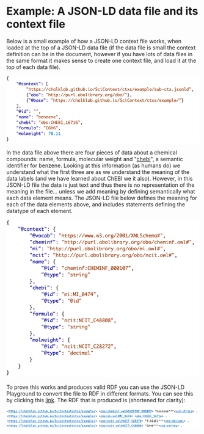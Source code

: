 # Example: A JSON-LD data file and its context file
Below is a small example of how a JSON-LD context file works, when loaded at the top of a JSON-LD data file (if the data
file is small the context definition can be in the document, however if you have lots of data files in the same format it
makes sense to create one context file, and load it at the top of each data file).

<div align="center"><img src="images/example_file.png" alt="JSON-LD data file" width="700"></div>

In the data file above there are four pieces of data about a chemical compounds: name, formula, molecular weight and 
"[chebi](https://www.ebi.ac.uk/chebi/searchId.do?chebiId=CHEBI:16716)", a semantic identifier for benzene. Looking at
this information (as humans do) we understand what the first three are as we understand the meaning of the data labels
(and we have learned about ChEBI we it also).  However, in this JSON-LD file the data is just text and thus there is no
representation of the meaning in the file... unless we add meaning by defining semantically what each data element
means.  The JSON-LD file below defines the meaning for each of the data elements above, and includes statements defining
the datatype of each element.

<div align="center"><img src="images/example_ctx.png" alt="JSON-LD context file" width="600"></div>

To prove this works and produces valid RDF you can use the JSON-LD Playground to convert the file to RDF in different 
formats.  You can see this by clicking this [link](https://tinyurl.com/2mkhg6f4). The RDF that is produced is 
(shortened for clarity):

<div align="center"><img src="images/example_rdf.png" alt="JSON-LD context file" width="700"></div>